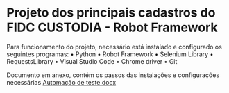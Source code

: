 # Projeto dos principais cadastros do FIDC CUSTODIA - Robot Framework

Para funcionamento do projeto, necessário está instalado e configurado os seguintes programas:
•	Python
•	Robot Framework
•	Selenium Library
•	RequestsLibrary
•	Visual Studio Code
•	Chrome driver
•	Git 

Documento em anexo, contém os passos das instalações e configurações necessárias 
[Automação de teste.docx](https://github.com/diegoarruda-0306/Automacao-Robot/files/11735260/Automacao.de.teste.docx)
